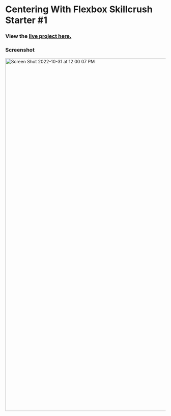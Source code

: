 # Centering With Flexbox Skillcrush Starter #1

### View the [live project here.](https://kirstendarling.github.io/6.02-206-center-flexbox-starter/)

### Screenshot

<img width="1106" alt="Screen Shot 2022-10-31 at 12 00 07 PM" src="https://user-images.githubusercontent.com/54489152/199077339-9e301ac2-2722-4e54-9003-fe83f1bced4e.png">

